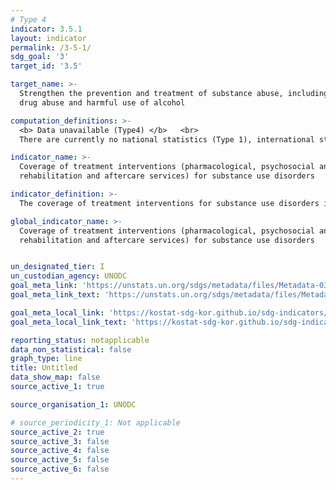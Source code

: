 ```yaml
---
# Type 4
indicator: 3.5.1
layout: indicator
permalink: /3-5-1/
sdg_goal: '3'
target_id: '3.5'

target_name: >-
  Strengthen the prevention and treatment of substance abuse, including narcotic
  drug abuse and harmful use of alcohol

computation_definitions: >-
  <b> Data unavailable (Type4) </b>   <br>
  There are currently no national statistics (Type 1), international statistics (Type 2), or alternative national statistics (Type 3) available. The Data of Type 1, type 2, or type 3 can be also included in case of temporary unavailability.

indicator_name: >-
  Coverage of treatment interventions (pharmacological, psychosocial and
  rehabilitation and aftercare services) for substance use disorders

indicator_definition: >-
  The coverage of treatment interventions for substance use disorders is defined as The proportion of population with substance use disorders who received treatment in a year. 

global_indicator_name: >-
  Coverage of treatment interventions (pharmacological, psychosocial and
  rehabilitation and aftercare services) for substance use disorders


un_designated_tier: I
un_custodian_agency: UNODC
goal_meta_link: 'https://unstats.un.org/sdgs/metadata/files/Metadata-03-05-01.pdf'
goal_meta_link_text: 'https://unstats.un.org/sdgs/metadata/files/Metadata-03-05-01.pdf'

goal_meta_local_link: 'https://kostat-sdg-kor.github.io/sdg-indicators/public/data/Metadata-03-05-01_ENG.pdf'
goal_meta_local_link_text: 'https://kostat-sdg-kor.github.io/sdg-indicators/public/data/Metadata-03-05-01_ENG.pdf'

reporting_status: notapplicable
data_non_statistical: false
graph_type: line
title: Untitled
data_show_map: false
source_active_1: true

source_organisation_1: UNODC

# source_periodicity_1: Not applicable
source_active_2: true
source_active_3: false
source_active_4: false
source_active_5: false
source_active_6: false
---
```

